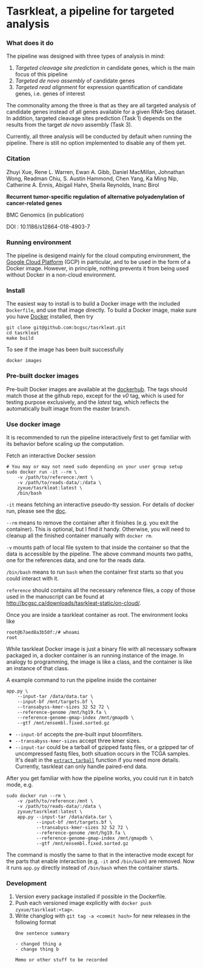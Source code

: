 # Tasrkleat, a pipeline for targeted analysis

### What does it do

The pipeline was designed with three types of analysis in mind:

1. *Targeted cleavage site prediction* in candidate genes, which is the main focus
   of this pipeline
1. *Targeted _de novo_ assembly* of candidate genes
1. *Targeted read alignment* for expression quantification of candidate genes,
   i.e. genes of interest

The commonality among the three is that as they are all targeted analysis of
candidate genes instead of all genes available for a given RNA-Seq dataset. In
addition, targeted cleavage sites prediction (Task 1) depends on the results
from the target _de novo_ assembly (Task 3).

Currently, all three analysis will be conducted by default when running the
pipeline. There is still no option implemented to disable any of them yet.

### Citation

Zhuyi Xue, Rene L. Warren, Ewan A. Gibb, Daniel MacMillan, Johnathan Wong, Readman Chiu, S. Austin Hammond, Chen Yang, Ka Ming Nip, Catherine A. Ennis, Abigail Hahn, Sheila Reynolds, Inanc Birol

**Recurrent tumor-specific regulation of alternative polyadenylation of cancer-related genes**

BMC Genomics (in publication)

DOI : 10.1186/s12864-018-4903-7


### Running environment

The pipeline is desigend mainly for the cloud computing environment, the [Google
Cloud Platform](https://cloud.google.com/) (GCP) in particular, and to be used
in the form of a Docker image. However, in principle, nothing prevents it from
being used without Docker in a non-cloud environment.

<!-- Maybe too advanced for general user, for advanced users, they will figure it out anyway -->

<!-- If you intend to use it without docker, make sure you have all the dependencies -->
<!-- installed properly. Please see the included `Dockerfile` for the needed -->
<!-- dependencies. -->

### Install

The easiest way to install is to build a Docker image with the included
`Dockerfile`, and use that image directly. To build a Docker image, make sure
you have [Docker](https://www.docker.com/) installed, then try

```
git clone git@github.com:bcgsc/tasrkleat.git
cd tasrkleat
make build
```

To see if the image has been built successfully

```
docker images
```

### Pre-built docker images

Pre-built Docker images are available at the
[dockerhub](https://hub.docker.com/r/zyxue/tasrkleat/tags/). The tags should
match those at the github repo, except for the *v0* tag, which is used for
testing purpose exclusively, and the *latest* tag, which reflects the
automatically built image from the master branch.


### Use docker image

It is recommended to run the pipeline interactively first to get
familiar with its behavior before scaling up the computation.

Fetch an interactive Docker session

```
# You may or may not need sudo depending on your user group setup
sudo docker run -it --rm \
    -v /path/to/reference:/mnt \
    -v /path/to/reads-data/:/data \
    zyxue/tasrkleat:latest \
    /bin/bash
```

`-it` means fetching an interactive pseudo-tty session. For details of
docker run, please see the
[doc](https://docs.docker.com/engine/reference/run/).

`--rm` means to remove the container after it finishes (e.g. you exit
the container). This is optional, but I find it handy. Otherwise, you
will need to cleanup all the finished container manually with `docker
rm`.

`-v` mounts path of local file system to that inside the container so
that the data is accessible by the pipeline. The above command mounts
two paths, one for the references data, and one for the reads data.

`/bin/bash` means to run `bash` when the container first starts so
that you could interact with it.

`reference` should contains all the necessary reference files, a copy
of those used in the manuscript can be found at
http://bcgsc.ca/downloads/tasrkleat-static/on-cloud/.

Once you are inside a tasrkleat container as root. The environment looks like

```
root@b7aed8a3b50f:/# whoami
root
```

While tasrkleat Docker image is just a binary file with all necessary
software packaged in, a docker container is an running instance of the
image. In analogy to programming, the image is like a class, and the
container is like an instance of that class.

A example command to run the pipeline inside the container

```
app.py \
    --input-tar /data/data.tar \
    --input-bf /mnt/targets.bf \
    --transabyss-kmer-sizes 32 52 72 \
    --reference-genome /mnt/hg19.fa \
    --reference-genome-gmap-index /mnt/gmapdb \
    --gtf /mnt/ensembl.fixed.sorted.gz
```

* `--input-bf` accepts the pre-built input bloomfilters.
* `--transabyss-kmer-sizes` accept three kmer sizes.
* `--input-tar` could be a tarball of gzipped fastq files, or a gzipped tar of
   uncompressed fastq files, both situation occurs in the TCGA samples. It's
   dealt in the
   [`extract_tarball`](https://github.com/bcgsc/tasrkleat/blob/master/app/app.py#L26)
   function if you need more details. Currently, tasrkleat can only handle
   paired-end data.

After you get familiar with how the pipeline works, you could run it
in batch mode, e.g.

```
sudo docker run --rm \
	-v /path/to/reference:/mnt \
	-v /path/to/reads-data/:/data \
	zyxue/tasrkleat:latest \
    app.py --input-tar /data/data.tar \
           --input-bf /mnt/targets.bf \
           --transabyss-kmer-sizes 32 52 72 \
           --reference-genome /mnt/hg19.fa \
           --reference-genome-gmap-index /mnt/gmapdb \
           --gtf /mnt/ensembl.fixed.sorted.gz
```

The command is mostly the same to that in the interactive mode except for the
parts that enable interaction (e.g. `-it` and `/bin/bash`) are removed. Now it
runs `app.py` directly instead of `/bin/bash` when the container starts.


### Development

1. Version every package installed if possible in the Dockerfile.
2. Push each versioned image explicitly with `docker push zyxue/tasrkleat:<tag>`.
3. Write changlog with `git tag -a <commit hash>` for new releases in the following format
    ```
    One sentence summary

    - changed thing a
    - change thing b

    Memo or other stuff to be recorded
    ```
